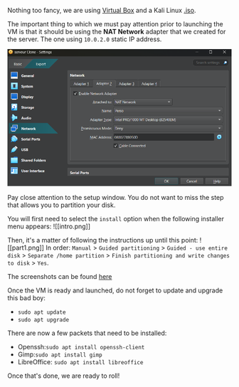 Nothing too fancy, we are using [Virtual Box](https://www.virtualbox.org/) and a Kali Linux [.iso](https://www.kali.org/get-kali/#kali-platforms).

The important thing to which we must pay attention prior to launching the VM is that it should be using the **NAT Network** adapter that we created for the server. The one using `10.0.2.0` static IP address.

![adapter](Adapter.png)

Pay close attention to the setup window. You do not want to miss the step that allows you to partition your disk.

You will first need to select the `install` option when the following installer menu appears:
![[intro.png]]

Then, it's a matter of following the instructions up until this point:
![[part1.png]]
In order: `Manual` > `Guided partitioning` > `Guided - use entire disk` > `Separate /home partition` > `Finish partitioning and write changes to disk` > `Yes`.

The screenshots can be found [here](/Images/disk)

Once the VM is ready and launched, do not forget to update and upgrade this bad boy:
- `sudo apt update`
- `sudo apt upgrade`

There are now a few packets that need to be installed:
- Openssh:`sudo apt install openssh-client`
- Gimp:`sudo apt install gimp`
- LibreOffice: `sudo apt install libreoffice`

Once that's done, we are ready to roll!

